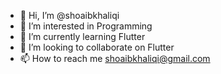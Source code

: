 - 👋 Hi, I’m @shoaibkhaliqi
- 👀 I’m interested in Programming
- 🌱 I’m currently learning Flutter
- 💞️ I’m looking to collaborate on Flutter
- 📫 How to reach me shoaibkhaliqi@gmail.com

<!---
shoaibkhaliqi/shoaibkhaliqi is a ✨ special ✨ repository because its `README.md` (this file) appears on your GitHub profile.
You can click the Preview link to take a look at your changes.
--->
